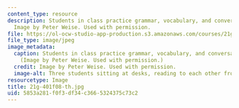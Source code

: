 ```yaml
---
content_type: resource
description: Students in class practice grammar, vocabulary, and conversational skills.
  Image by Peter Weise. Used with permission.
file: https://ol-ocw-studio-app-production.s3.amazonaws.com/courses/21g-401-german-i-fall-2008/5853a281f0f3df34c3665324375c73c2_21g-401f08-th.jpg
file_type: image/jpeg
image_metadata:
  caption: Students in class practice grammar, vocabulary, and conversational skills.
    (Image by Peter Weise. Used with permission.)
  credit: Image by Peter Weise. Used with permission.
  image-alt: Three students sitting at desks, reading to each other from textbooks.
resourcetype: Image
title: 21g-401f08-th.jpg
uid: 5853a281-f0f3-df34-c366-5324375c73c2
---
```

